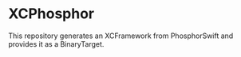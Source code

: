 # XCPhosphor
This repository generates an XCFramework from PhosphorSwift and provides it as a BinaryTarget.
